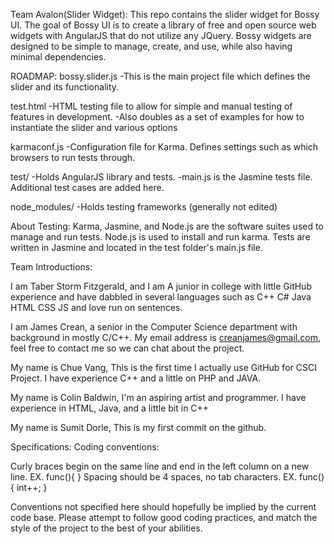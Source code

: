 Team Avalon(Slider Widget):
This repo contains the slider widget for Bossy UI.
The goal of Bossy UI is to create a library of free and open source web widgets with AngularJS that do not utilize any JQuery.
Bossy widgets are designed to be simple to manage, create, and use, while also having minimal dependencies.
 
 
ROADMAP:
bossy.slider.js
   -This is the main project file which defines the slider and its functionality.
 
test.html
   -HTML testing file to allow for simple and manual testing of features in development.
   -Also doubles as a set of examples for how to instantiate the slider and various	options
 
karmaconf.js
   -Configuration file for Karma. Defines settings such as which browsers to run tests through.
  
test/
   -Holds AngularJS library and tests.
   -main.js is the Jasmine tests file. Additional test cases are added here.
  
node_modules/
   -Holds testing frameworks (generally not edited)
 
About Testing:
Karma, Jasmine, and Node.js are the software suites used to manage and run tests.
Node.js is used to install and run karma.
Tests are written in Jasmine and located in the test folder's main.js file.
 
 
Team Introductions:
 
I am Taber Storm Fitzgerald, and I am A junior in college with little GitHub experience and have dabbled in several languages such as C++ C# Java HTML CSS JS and love run on sentences.
 
I am James Crean, a senior in the Computer Science department with background in mostly C/C++. My email address is creanjames@gmail.com, feel free to contact me so we can chat about the project.
 
My name is Chue Vang, This is the first time I actually use GitHub for CSCI Project. I have experience C++ and a little on PHP and JAVA.
 
My name is Colin Baldwin, I'm an aspiring artist and programmer. I have experience in HTML, Java, and a little bit in C++
 
My name is Sumit Dorle, This is my first commit on the github.
 
Specifications:
Coding conventions:
 
Curly braces begin on the same line and end in the left column on a new line. EX.
   func(){
   }
Spacing should be 4 spaces, no tab characters. EX.
   func(){
   	int++;
   }
 
Conventions not specified here should hopefully be implied by the current code base. Please attempt to follow good coding practices, and match the style of the project to the best of your abilities. 
